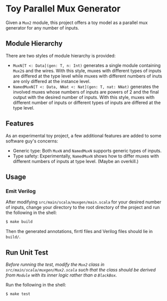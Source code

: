 Toy Parallel Mux Generator
=======================

Given a `Mux2` module, this project offers a toy model as a parallel mux generator for any number of inputs. 

## Module Hierarchy

There are two styles of module hierarchy is provided:

* `MuxN[T <: Data](gen: T, n: Int)` generates a single module containing `Mux2`s and the wires. With this style, muxes with different types of inputs are differed at the type level while muxes with different numbers of inuts are only differed at the instance level.
* `NamedMuxN[T <: Data, NNat <: Nat](gen: T, nat: NNat)` generates the involved muxes whose numbers of inputs are powers of 2 and the final output with the desired number of inputs. With this style, muxes with different number of inputs or different types of inputs are differed at the type level.

## Features

As an experimental toy project, a few additional features are added to some software guy's concerns:

* Generic type: Both `MuxN` and `NamedMuxN` supports generic types of inputs.
* Type safety: Experimentally, `NamedMuxN` shows how to differ muxes with different numbers of inputs at type level. (Maybe an overkill.)

## Usage

### Emit Verilog

After modifying `src/main/scala/muxgen/main.scala` for your desired number of inputs, change your directory to the root directory of the project and run the following in the shell:

```bash
$ make build
```

Then the generated annotations, firrtl files and Verilog files should lie in `build/`.

## Run Unit Test

*Before running the test, modify the `Mux2` class in `src/main/scala/muxgen/Mux2.scala` such that the class should be derived from `Module`  with its inner logic rather than a `BlackBox`.*

Run the following in the shell:

```bash
$ make test
```

